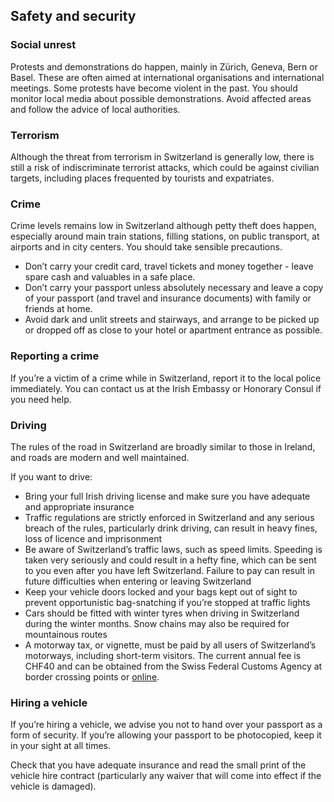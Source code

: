 ## Safety and security

### **Social unrest**

Protests and demonstrations do happen, mainly in Zürich, Geneva, Bern or Basel. These are often aimed at international organisations and international meetings. Some protests have become violent in the past. You should monitor local media about possible demonstrations. Avoid affected areas and follow the advice of local authorities.

### **Terrorism**

Although the threat from terrorism in Switzerland is generally low, there is still a risk of indiscriminate terrorist attacks, which could be against civilian targets, including places frequented by tourists and expatriates.

### **Crime**

Crime levels remains low in Switzerland although petty theft does happen, especially around main train stations, filling stations, on public transport, at airports and in city centers. You should take sensible precautions.

* Don’t carry your credit card, travel tickets and money together - leave spare cash and valuables in a safe place.
* Don’t carry your passport unless absolutely necessary and leave a copy of your passport (and travel and insurance documents) with family or friends at home.
* Avoid dark and unlit streets and stairways, and arrange to be picked up or dropped off as close to your hotel or apartment entrance as possible.

### **Reporting a crime**

If you’re a victim of a crime while in Switzerland, report it to the local police immediately. You can contact us at the Irish Embassy or Honorary Consul if you need help.

### **Driving**

The rules of the road in Switzerland are broadly similar to those in Ireland, and roads are modern and well maintained.

If you want to drive:

* Bring your full Irish driving license and make sure you have adequate and appropriate insurance
* Traffic regulations are strictly enforced in Switzerland and any serious breach of the rules, particularly drink driving, can result in heavy fines, loss of licence and imprisonment
* Be aware of Switzerland’s traffic laws, such as speed limits. Speeding is taken very seriously and could result in a hefty fine, which can be sent to you even after you have left Switzerland. Failure to pay can result in future difficulties when entering or leaving Switzerland
* Keep your vehicle doors locked and your bags kept out of sight to prevent opportunistic bag-snatching if you’re stopped at traffic lights
* Cars should be fitted with winter tyres when driving in Switzerland during the winter months. Snow chains may also be required for mountainous routes
* A motorway tax, or vignette, must be paid by all users of Switzerland’s motorways, including short-term visitors. The current annual fee is CHF40 and can be obtained from the Swiss Federal Customs Agency at border crossing points or [online](https://via.admin.ch/shop/dashboard).

### **Hiring a vehicle**

If you’re hiring a vehicle, we advise you not to hand over your passport as a form of security. If you’re allowing your passport to be photocopied, keep it in your sight at all times.

Check that you have adequate insurance and read the small print of the vehicle hire contract (particularly any waiver that will come into effect if the vehicle is damaged).